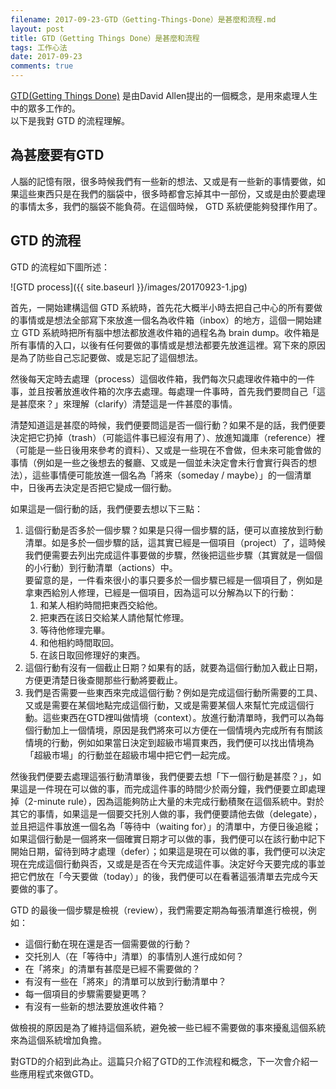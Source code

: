 ```yaml
---
filename: 2017-09-23-GTD（Getting-Things-Done）是甚麼和流程.md
layout: post
title: GTD（Getting Things Done）是甚麼和流程
tags: 工作心法
date: 2017-09-23
comments: true
---
```


[GTD(Getting Things Done)](http://gettingthingsdone.com) 是由David Allen提出的一個概念，是用來處理人生中的眾多工作的。  
以下是我對 GTD 的流程理解。

## 為甚麼要有GTD

人腦的記憶有限，很多時候我們有一些新的想法、又或是有一些新的事情要做，如果這些東西只是在我們的腦袋中，很多時都會忘掉其中一部份，又或是由於要處理的事情太多，我們的腦袋不能負荷。在這個時候， GTD 系統便能夠發揮作用了。

## GTD 的流程

GTD 的流程如下圖所述：

![GTD process]({{ site.baseurl }}/images/20170923-1.jpg)

首先，一開始建構這個 GTD 系統時，首先花大概半小時去把自己中心的所有要做的事情或是想法全部寫下來放進一個名為收件箱（inbox）的地方，這個一開始建立 GTD 系統時把所有腦中想法都放進收件箱的過程名為 brain dump。收件箱是所有事情的入口，以後有任何要做的事情或是想法都要先放進這裡。寫下來的原因是為了防些自己忘記要做、或是忘記了這個想法。

然後每天定時去處理（process）這個收件箱，我們每次只處理收件箱中的一件事，並且按著放進收件箱的次序去處理。每處理一件事時，首先我們要問自己「這是甚麼來？」來理解（clarify）清楚這是一件甚麼的事情。

清楚知道這是甚麼的時候，我們便要問這是否一個行動？如果不是的話，我們便要決定把它扔掉（trash）（可能這件事已經沒有用了）、放進知識庫（reference）裡（可能是一些日後用來參考的資料）、又或是一些現在不會做，但未來可能會做的事情（例如是一些之後想去的餐廳、又或是一個並未決定會未行會實行與否的想法），這些事情便可能放進一個名為「將來（someday / maybe）」的一個清單中，日後再去決定是否把它變成一個行動。

如果這是一個行動的話，我們便要去想以下三點：

1. 這個行動是否多於一個步驟？如果是只得一個步驟的話，便可以直接放到行動清單。如是多於一個步驟的話，這其實已經是一個項目（project）了，這時候我們便需要去列出完成這件事要做的步驟，然後把這些步驟（其實就是一個個的小行動）到行動清單（actions）中。  
要留意的是，一件看來很小的事只要多於一個步驟已經是一個項目了，例如是拿東西給別人修理，已經是一個項目，因為這可以分解為以下的行動：
    1. 和某人相約時間把東西交給他。
    2. 把東西在該日交給某人請他幫忙修理。
    3. 等待他修理完畢。
    4. 和他相約時間取回。
    5. 在該日取回修理好的東西。
2. 這個行動有沒有一個截止日期？如果有的話，就要為這個行動加入截止日期，方便更清楚日後查閱那些行動將要截止。
3. 我們是否需要一些東西來完成這個行動？例如是完成這個行動所需要的工具、又或是需要在某個地點完成這個行動，又或是需要某個人來幫忙完成這個行動。這些東西在GTD裡叫做情境（context）。放進行動清單時，我們可以為每個行動加上一個情境，原因是我們將來可以方便在一個情境內完成所有有關該情境的行動，例如如果當日決定到超級市場買東西，我們便可以找出情境為「超級市場」的行動並在超級市場中把它們一起完成。

然後我們便要去處理這張行動清單後，我們便要去想「下一個行動是甚麼？」，如果這是一件現在可以做的事，而完成這件事的時間少於兩分鐘，我們便要立即處理掉（2-minute rule），因為這能夠防止大量的未完成行動積聚在這個系統中。對於其它的事情，如果這是一個要交托別人做的事，我們便要請他去做（delegate），並且把這件事放進一個名為「等待中（waiting for）」的清單中，方便日後追縱；如果這個行動是一個將來一個確實日期才可以做的事，我們便可以在該行動中記下開始日期，留待到時才處理（defer）；如果這是現在可以做的事，我們便可以決定現在完成這個行動與否，又或是是否在今天完成這件事。決定好今天要完成的事並把它們放在「今天要做（today）」的後，我們便可以在看著這張清單去完成今天要做的事了。

GTD 的最後一個步驟是檢視（review），我們需要定期為每張清單進行檢視，例如：

* 這個行動在現在還是否一個需要做的行動？
* 交托別人（在「等待中」清單）的事情別人進行成如何？
* 在「將來」的清單有甚麼是已經不需要做的？
* 有沒有一些在「將來」的清單可以放到行動清單中？
* 每一個項目的步驟需要變更嗎？
* 有沒有一些新的想法要放進收件箱？

做檢視的原因是為了維持這個系統，避免被一些已經不需要做的事來擾亂這個系統來為這個系統增加負擔。

對GTD的介紹到此為止。這篇只介紹了GTD的工作流程和概念，下一次會介紹一些應用程式來做GTD。